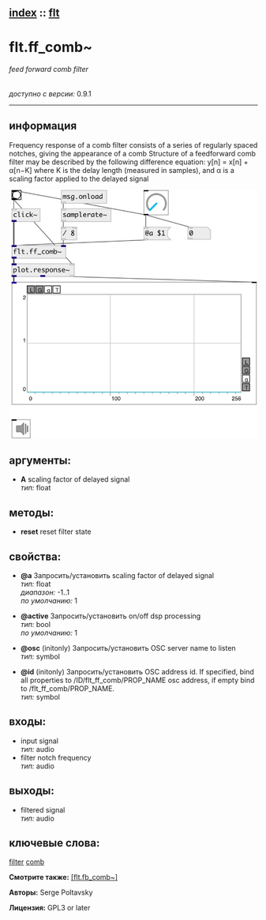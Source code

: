 [index](index.html) :: [flt](category_flt.html)
---

# flt.ff_comb~

###### feed forward comb filter

*доступно с версии:* 0.9.1

---


## информация
Frequency response of a comb filter consists of a series of regularly spaced notches, giving the appearance of a comb Structure of a feedforward comb filter may be described by the following difference equation: y[n] = x[n] + α[n−K] where K is the delay length (measured in samples), and α is a scaling factor applied to the delayed signal


[![example](../examples/img/flt.ff_comb~.jpg)](../examples/pd/flt.ff_comb~.pd)



## аргументы:

* **A**
scaling factor of delayed signal<br>
_тип:_ float<br>



## методы:

* **reset**
reset filter state<br>




## свойства:

* **@a** 
Запросить/установить scaling factor of delayed signal<br>
_тип:_ float<br>
_диапазон:_ -1..1<br>
_по умолчанию:_ 1<br>

* **@active** 
Запросить/установить on/off dsp processing<br>
_тип:_ bool<br>
_по умолчанию:_ 1<br>

* **@osc** (initonly)
Запросить/установить OSC server name to listen<br>
_тип:_ symbol<br>

* **@id** (initonly)
Запросить/установить OSC address id. If specified, bind all properties to /ID/flt_ff_comb/PROP_NAME
osc address, if empty bind to /flt_ff_comb/PROP_NAME.<br>
_тип:_ symbol<br>



## входы:

* input signal<br>
_тип:_ audio
* filter notch frequency<br>
_тип:_ audio



## выходы:

* filtered signal<br>
_тип:_ audio



## ключевые слова:

[filter](keywords/filter.html)
[comb](keywords/comb.html)



**Смотрите также:**
[\[flt.fb_comb~\]](flt.fb_comb~.html)




**Авторы:** Serge Poltavsky




**Лицензия:** GPL3 or later





